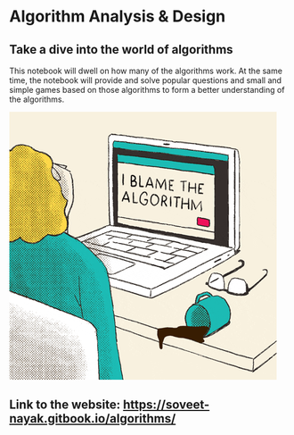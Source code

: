 # Algorithm Analysis & Design
## Take a dive into the world of algorithms

This notebook will dwell on how many of the algorithms work. At the same time, the notebook will provide and solve popular questions and small and simple games based on those algorithms to form a better understanding of the algorithms.

![](.gitbook/assets/algo.gif)

## Link to the website: https://soveet-nayak.gitbook.io/algorithms/
